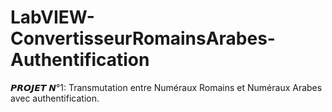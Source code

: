 # LabVIEW-ConvertisseurRomainsArabes-Authentification
𝙋𝙍𝙊𝙅𝙀𝙏 𝙉°1: Transmutation entre Numéraux Romains et Numéraux Arabes avec authentification.
